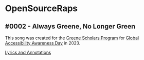 # OpenSourceRaps
## &#35;0002 - Always Greene, No Longer Green

This song was created for the [Greene Scholars Program](https://www.greenescholars.org/) for [Global Accessibility Awareness Day](https://accessibility.day) in 2023.

[Lyrics and Annotations](https://genius.com/Open-source-raps-accessibility-daze-lyrics)
